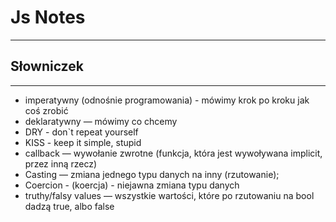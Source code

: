 # Js Notes
---

## Słowniczek
---

- imperatywny (odnośnie programowania) - mówimy krok po kroku jak coś zrobić
- deklaratywny — mówimy co chcemy
- DRY - don`t repeat yourself
- KISS - keep it simple, stupid
- callback — wywołanie zwrotne (funkcja, która jest wywoływana implicit, przez inną rzecz)
- Casting — zmiana jednego typu danych na inny (rzutowanie);
- Coercion - (koercja) - niejawna zmiana typu danych
- truthy/falsy values — wszystkie wartości, które po rzutowaniu na bool dadzą true, albo false
